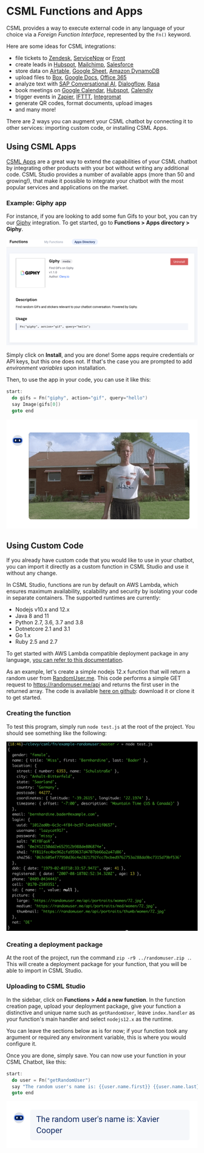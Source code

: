 # CSML Functions and Apps

CSML provides a way to execute external code in any language of your choice via a _Foreign Function Interface_, represented by the `Fn()` keyword.

Here are some ideas for CSML integrations:

* file tickets to [Zendesk](https://zendesk.com), [ServiceNow](https://servicenow.com) or [Front](https://frontapp.com/)
* create leads in [Hubspot](https://hubspot.com), [Mailchimp](https://mailchimp.com), [Salesforce](https://salesforce.com)
* store data on [Airtable](https://airtable.com/), [Google Sheet](https://docs.google.com/spreadsheets), [Amazon DynamoDB](https://aws.amazon.com/dynamodb)
* upload files to [Box](http://box.com/), [Google Docs](https://docs.google.com/), [Office 365](https://www.office.com/)
* analyze text with [SAP Conversational AI](https://cai.tools.sap/), [Dialogflow](https://dialogflow.cloud.google.com/), [Rasa](https://rasa.com/)
* book meetings on [Google Calendar](https://calendar.google.com/), [Hubspot](https://hubspot.com), [Calendly](https://calendly.com/fr)
* trigger events in [Zapier](https://zapier.com), [IFTTT](https://ifttt.com/), [Integromat](https://www.integromat.com/)
* generate QR codes, format documents, upload images
* and many more!

There are 2 ways you can augment your CSML chatbot by connecting it to other services: importing custom code, or installing CSML Apps.

## Using CSML Apps

[CSML Apps](https://www.csml.dev/integrations.html) are a great way to extend the capabilities of your CSML chatbot by integrating other products with your bot without writing any additional code. CSML Studio provides a number of available apps \(more than 50 and growing!\), that make it possible to integrate your chatbot with the most popular services and applications on the market.

### Example: Giphy app

For instance, if you are looking to add some fun Gifs to your bot, you can try our [Giphy](https://giphy.com) integration. To get started, go to **Functions &gt; Apps directory &gt; Giphy**.

![](../../.gitbook/assets/image%20%2815%29.png)

Simply click on **Install**, and you are done! Some apps require credentials or API keys, but this one does not. If that's the case you are prompted to add _environment variables_ upon installation.

Then, to use the app in your code, you can use it like this:

```cpp
start:
  do gifs = Fn("giphy", action="gif", query="hello")
  say Image(gifs[0])
  goto end
```

![The above code will generate a nice gif automatically!](../../.gitbook/assets/image%20%2818%29.png)

## Using Custom Code

If you already have custom code that you would like to use in your chatbot, you can import it directly as a custom function in CSML Studio and use it without any change.

In CSML Studio, functions are run by default on AWS Lambda, which ensures maximum availability, scalability and security by isolating your code in separate containers. The supported runtimes are currently:

* Nodejs v10.x and 12.x
* Java 8 and 11
* Python 2.7, 3.6, 3.7 and 3.8
* Dotnetcore 2.1 and 3.1
* Go 1.x
* Ruby 2.5 and 2.7

To get started with AWS Lambda compatible deployment package in any language, [you can refer to this documentation](https://docs.aws.amazon.com/lambda/latest/dg/gettingstarted-features.html#gettingstarted-features-package).

As an example, let's create a simple nodejs 12.x function that will return a random user from [RandomUser.me](https://randomuser.me/). This code performs a simple GET request to https://randomuser.me/api and returns the first user in the returned array. The code is available [here on github](https://github.com/frsechet/csml-function-example-node12): download it or clone it to get started.

### Creating the function

To test this program, simply run `node test.js` at the root of the project. You should see something like the following:

![](../../.gitbook/assets/image%20%2816%29.png)

### Creating a deployment package

At the root of the project, run the command `zip -r9 ../randomuser.zip .`. This will create a deployment package for your function, that you will be able to import in CSML Studio.

### Uploading to CSML Studio

In the sidebar, click on **Functions &gt; Add a new function**. In the function creation page, upload your deployment package, give your function a distinctive and unique name such as `getRandomUser`, leave `index.handler` as your function's main handler and select `nodejs12.x` as the runtime.

You can leave the sections below as is for now; if your function took any argument or required any environment variable, this is where you would configure it.

Once you are done, simply save. You can now use your function in your CSML Chatbot, like this:

```cpp
start:
  do user = Fn("getRandomUser")
  say "The random user's name is: {{user.name.first}} {{user.name.last}}"
  goto end 
```

![](../../.gitbook/assets/image%20%2813%29.png)


